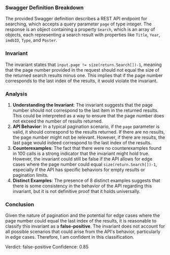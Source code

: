### Swagger Definition Breakdown
The provided Swagger definition describes a REST API endpoint for searching, which accepts a query parameter `page` of type integer. The response is an object containing a property `Search`, which is an array of objects, each representing a search result with properties like `Title`, `Year`, `imdbID`, `Type`, and `Poster`.

### Invariant
The invariant states that `input.page != size(return.Search[])-1`, meaning that the page number provided in the request should not equal the size of the returned search results minus one. This implies that if the page number corresponds to the last index of the results, it would violate the invariant.

### Analysis
1. **Understanding the Invariant**: The invariant suggests that the page number should not correspond to the last item in the returned results. This could be interpreted as a way to ensure that the page number does not exceed the number of results returned.
2. **API Behavior**: In a typical pagination scenario, if the `page` parameter is valid, it should correspond to the results returned. If there are no results, the page number might not be relevant. However, if there are results, the last page would indeed correspond to the last index of the results.
3. **Counterexamples**: The fact that there were no counterexamples found in 100 calls is a strong indicator that the invariant might hold true. However, the invariant could still be false if the API allows for edge cases where the page number could equal `size(return.Search[])-1`, especially if the API has specific behaviors for empty results or pagination limits.
4. **Distinct Examples**: The presence of 8 distinct examples suggests that there is some consistency in the behavior of the API regarding this invariant, but it is not definitive proof that it holds universally.

### Conclusion
Given the nature of pagination and the potential for edge cases where the page number could equal the last index of the results, it is reasonable to classify this invariant as a **false-positive**. The invariant does not account for all possible scenarios that could arise from the API's behavior, particularly in edge cases. Therefore, I am confident in this classification.

Verdict: false-positive
Confidence: 0.85
